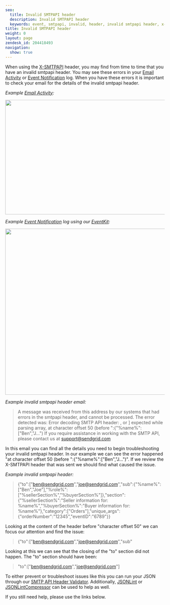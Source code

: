 ```yaml
---
seo:
  title: Invalid SMTPAPI header
  description: Invalid SMTPAPI header
  keywords: event, smtpapi, invalid, header, invalid smtpapi header, x-smtpapi
title: Invalid SMTPAPI header
weight: 0
layout: page
zendesk_id: 204418493
navigation:
  show: true
---
```


When using the [X-SMTPAPI](https://sendgrid.com/docs/API_Reference/SMTP_API/index.html) header, you may find from time to time that you have an invalid smtpapi header. You may see these errors in your [Email Activity](https://sendgrid.com/docs/Delivery_Metrics/email_activity.html) or [Event Notification](https://sendgrid.com/docs/Apps/event_notification.html) log. When you have these errors it is important to check your email for the details of the invalid smtpapi header.

_Example [Email Activity](https://sendgrid.com/docs/Delivery_Metrics/email_activity.html):_

<center><img class="wysiwyg-text-align-center" src="{{root_url}}/images/email_activity.jpg" alt="" width="799" height="362"></center>

_Example [Event Notification](https://sendgrid.com/docs/Apps/event_notification.html) log using our [EventKit](https://sendgrid.com/docs/VidGrid/Event_Notification/eventkit.html):_

<center><img class="wysiwyg-text-align-center" src="{{root_url}}/images/eventkit_log.jpg" alt="" width="802" height="525"></center>

_Example invalid smtpapi header email:_

> A message was received from this address by our systems that had errors in the smtpapi header, and cannot be processed. The error detected was: Error decoding SMTP API header: , or ] expected while parsing array, at character offset 50 (before ":{"%name%":["Ben","J...") If you require assistance in working with the SMTP API, please contact us at [support@sendgrid.com](mailto:support@sendgrid.com)

In this email you can find all the details you need to begin troubleshooting your invalid smtpapi header. In our example we can see the error happened "at character offset 50 (before ":{"%name%":["Ben","J...")". If we review the X-SMTPAPI header that was sent we should find what caused the issue.

_Example invalid smtpapi header:_

> {"to":["ben@sendgrid.com","joe@sendgrid.com","sub":{"%name%":["Ben","Joe"],"%role%":["%sellerSection%","%buyerSection%"]},"section":{"%sellerSection%":"Seller information for: %name%","%buyerSection%":"Buyer information for: %name%"},"category":["Orders"],"unique\_args":{"orderNumber":"12345","eventID":"6789"}}

Looking at the content of the header before "character offset 50" we can focus our attention and find the issue:

> {"to":["ben@sendgrid.com","joe@sendgrid.com","sub"

Looking at this we can see that the closing of the "to" section did not happen. The "to" section should have been:

> "to":["ben@sendgrid.com","joe@sendgrid.com"]

To either prevent or troubleshoot issues like this you can run your JSON through our [SMTP API Header Validator](https://sendgrid.com/docs/Utilities/smtpapi_validator.html). Additionally, [JSONLint](http://jsonlint.com/) or [JSONLintCompressor](http://jsonlint.com/?reformat=compress) can be used to help as well.

If you still need help,&nbsp;please use the links below.

&nbsp;

